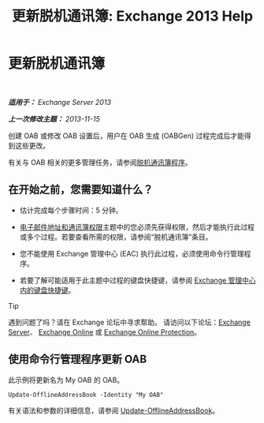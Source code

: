 ﻿---
title: '更新脱机通讯簿: Exchange 2013 Help'
TOCTitle: 更新脱机通讯簿
ms:assetid: 448a207e-41b4-4cef-9fe9-a68b81e2ec4e
ms:mtpsurl: https://technet.microsoft.com/zh-cn/library/Aa997684(v=EXCHG.150)
ms:contentKeyID: 50490398
ms.date: 01/11/2018
mtps_version: v=EXCHG.150
ms.translationtype: HT
---

# 更新脱机通讯簿

 

_**适用于：** Exchange Server 2013_

_**上一次修改主题：** 2013-11-15_

创建 OAB 或修改 OAB 设置后，用户在 OAB 生成 (OABGen) 过程完成后才能得到这些更改。

有关与 OAB 相关的更多管理任务，请参阅[脱机通讯簿程序](offline-address-book-procedures-exchange-2013-help.md)。

## 在开始之前，您需要知道什么？

  - 估计完成每个步骤时间：5 分钟。

  - [电子邮件地址和通讯簿权限](email-address-and-address-book-permissions-exchange-2013-help.md)主题中的您必须先获得权限，然后才能执行此过程或多个过程。若要查看所需的权限，请参阅“脱机通讯簿”条目。

  - 您不能使用 Exchange 管理中心 (EAC) 执行此过程，必须使用命令行管理程序。

  - 若要了解可能适用于此主题中过程的键盘快捷键，请参阅 [Exchange 管理中心内的键盘快捷键](keyboard-shortcuts-in-the-exchange-admin-center-exchange-online-protection-help.md)。

> [!tip]
> 遇到问题了吗？请在 Exchange 论坛中寻求帮助。 请访问以下论坛：<a href="https://go.microsoft.com/fwlink/p/?linkid=60612">Exchange Server</a>、 <a href="https://go.microsoft.com/fwlink/p/?linkid=267542">Exchange Online</a> 或 <a href="https://go.microsoft.com/fwlink/p/?linkid=285351">Exchange Online Protection</a>。


## 使用命令行管理程序更新 OAB

此示例将更新名为 My OAB 的 OAB。

    Update-OfflineAddressBook -Identity "My OAB"

有关语法和参数的详细信息，请参阅 [Update-OfflineAddressBook](https://technet.microsoft.com/zh-cn/library/aa995979\(v=exchg.150\))。

